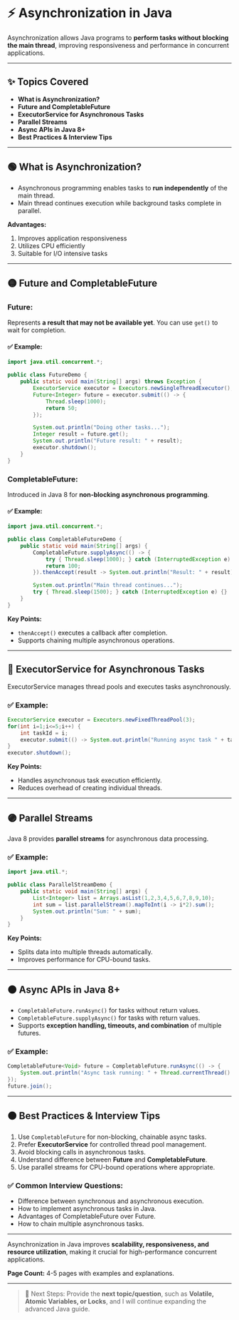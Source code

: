 # ⚡ **Asynchronization in Java**

Asynchronization allows Java programs to **perform tasks without blocking the main thread**, improving responsiveness and performance in concurrent applications.

---

## ✨ **Topics Covered**

- **What is Asynchronization?**
- **Future and CompletableFuture**
- **ExecutorService for Asynchronous Tasks**
- **Parallel Streams**
- **Async APIs in Java 8+**
- **Best Practices & Interview Tips**

---

## 🟢 **What is Asynchronization?**

- Asynchronous programming enables tasks to **run independently** of the main thread.
- Main thread continues execution while background tasks complete in parallel.

**Advantages:**

1. Improves application responsiveness
2. Utilizes CPU efficiently
3. Suitable for I/O intensive tasks

---

## 🟡 **Future and CompletableFuture**

### Future:

Represents **a result that may not be available yet**. You can use `get()` to wait for completion.

#### ✅ Example:

```java
import java.util.concurrent.*;

public class FutureDemo {
    public static void main(String[] args) throws Exception {
        ExecutorService executor = Executors.newSingleThreadExecutor();
        Future<Integer> future = executor.submit(() -> {
            Thread.sleep(1000);
            return 50;
        });

        System.out.println("Doing other tasks...");
        Integer result = future.get();
        System.out.println("Future result: " + result);
        executor.shutdown();
    }
}
```

### CompletableFuture:

Introduced in Java 8 for **non-blocking asynchronous programming**.

#### ✅ Example:

```java
import java.util.concurrent.*;

public class CompletableFutureDemo {
    public static void main(String[] args) {
        CompletableFuture.supplyAsync(() -> {
            try { Thread.sleep(1000); } catch (InterruptedException e) {}
            return 100;
        }).thenAccept(result -> System.out.println("Result: " + result));

        System.out.println("Main thread continues...");
        try { Thread.sleep(1500); } catch (InterruptedException e) {}
    }
}
```

**Key Points:**

- `thenAccept()` executes a callback after completion.
- Supports chaining multiple asynchronous operations.

---

## 🔵 **ExecutorService for Asynchronous Tasks**

ExecutorService manages thread pools and executes tasks asynchronously.

### ✅ Example:

```java
ExecutorService executor = Executors.newFixedThreadPool(3);
for(int i=1;i<=5;i++) {
    int taskId = i;
    executor.submit(() -> System.out.println("Running async task " + taskId + " by " + Thread.currentThread().getName()));
}
executor.shutdown();
```

**Key Points:**

- Handles asynchronous task execution efficiently.
- Reduces overhead of creating individual threads.

---

## 🟣 **Parallel Streams**

Java 8 provides **parallel streams** for asynchronous data processing.

### ✅ Example:

```java
import java.util.*;

public class ParallelStreamDemo {
    public static void main(String[] args) {
        List<Integer> list = Arrays.asList(1,2,3,4,5,6,7,8,9,10);
        int sum = list.parallelStream().mapToInt(i -> i*2).sum();
        System.out.println("Sum: " + sum);
    }
}
```

**Key Points:**

- Splits data into multiple threads automatically.
- Improves performance for CPU-bound tasks.

---

## 🟠 **Async APIs in Java 8+**

- `CompletableFuture.runAsync()` for tasks without return values.
- `CompletableFuture.supplyAsync()` for tasks with return values.
- Supports **exception handling, timeouts, and combination** of multiple futures.

### ✅ Example:

```java
CompletableFuture<Void> future = CompletableFuture.runAsync(() -> {
    System.out.println("Async task running: " + Thread.currentThread().getName());
});
future.join();
```

---

## 🟤 **Best Practices & Interview Tips**

1. Use `CompletableFuture` for non-blocking, chainable async tasks.
2. Prefer **ExecutorService** for controlled thread pool management.
3. Avoid blocking calls in asynchronous tasks.
4. Understand difference between **Future** and **CompletableFuture**.
5. Use parallel streams for CPU-bound operations where appropriate.

### ✅ Common Interview Questions:

- Difference between synchronous and asynchronous execution.
- How to implement asynchronous tasks in Java.
- Advantages of CompletableFuture over Future.
- How to chain multiple asynchronous tasks.

---

Asynchronization in Java improves **scalability, responsiveness, and resource utilization**, making it crucial for high-performance concurrent applications.

**Page Count:** 4-5 pages with examples and explanations.

---

> 📌 Next Steps: Provide the **next topic/question**, such as **Volatile, Atomic Variables, or Locks**, and I will continue expanding the advanced Java guide.

